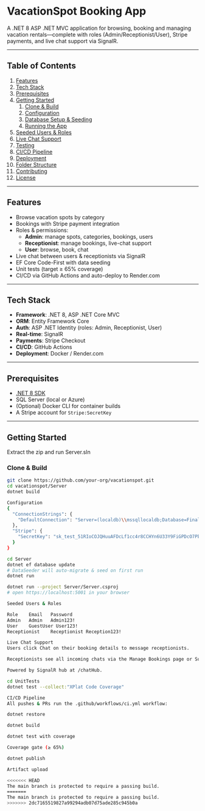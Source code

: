# VacationSpot Booking App

A .NET 8 ASP .NET MVC application for browsing, booking and managing vacation rentals—complete with roles (Admin/Receptionist/User), Stripe payments, and live chat support via SignalR.

---

## Table of Contents

1. [Features](#features)  
2. [Tech Stack](#tech-stack)  
3. [Prerequisites](#prerequisites)  
4. [Getting Started](#getting-started)  
   1. [Clone & Build](#clone--build)  
   2. [Configuration](#configuration)  
   3. [Database Setup & Seeding](#database-setup--seeding)  
   4. [Running the App](#running-the-app)  
5. [Seeded Users & Roles](#seeded-users--roles)  
6. [Live Chat Support](#live-chat-support)  
7. [Testing](#testing)  
8. [CI/CD Pipeline](#cicd-pipeline)  
9. [Deployment](#deployment)  
10. [Folder Structure](#folder-structure)  
11. [Contributing](#contributing)  
12. [License](#license)

---

## Features

- Browse vacation spots by category  
- Bookings with Stripe payment integration  
- Roles & permissions:  
  - **Admin**: manage spots, categories, bookings, users  
  - **Receptionist**: manage bookings, live-chat support  
  - **User**: browse, book, chat  
- Live chat between users & receptionists via SignalR  
- EF Core Code-First with data seeding  
- Unit tests (target ≥ 65% coverage)  
- CI/CD via GitHub Actions and auto-deploy to Render.com

---

## Tech Stack

- **Framework**: .NET 8, ASP .NET Core MVC  
- **ORM**: Entity Framework Core  
- **Auth**: ASP .NET Identity (roles: Admin, Receptionist, User)  
- **Real-time**: SignalR  
- **Payments**: Stripe Checkout  
- **CI/CD**: GitHub Actions  
- **Deployment**: Docker / Render.com  

---

## Prerequisites

- [.NET 8 SDK](https://dotnet.microsoft.com/download)  
- SQL Server (local or Azure)  
- (Optional) Docker CLI for container builds  
- A Stripe account for `Stripe:SecretKey`  

---

## Getting Started
Extract the zip and run Server.sln

### Clone & Build

```bash
git clone https://github.com/your-org/vacationspot.git
cd vacationspot/Server
dotnet build

Configuration
{
  "ConnectionStrings": {
    "DefaultConnection": "Server=(localdb)\\mssqllocaldb;Database=FinalProject;Trusted_Connection=True;MultipleActiveResultSets=true",
  },
  "Stripe": {
    "SecretKey": "sk_test_51RIoCOJQHuuAFDcLf1cc4r8CCHYn6U33Y9FiGPDcO7PbgQIxq3Pc5Ga53b2JzmkbteRK7D5his36lXRzdwrxWXLI00itXDKPKh"
  }
}

cd Server
dotnet ef database update
# DataSeeder will auto-migrate & seed on first run
dotnet run

dotnet run --project Server/Server.csproj
# open https://localhost:5001 in your browser

Seeded Users & Roles

Role	Email	Password
Admin	Admin	Admin123!
User	GuestUser User123!
Receptionist	Receptionist Reception123!

Live Chat Support
Users click Chat on their booking details to message receptionists.

Receptionists see all incoming chats via the Manage Bookings page or Support panel.

Powered by SignalR hub at /chatHub.

cd UnitTests
dotnet test --collect:"XPlat Code Coverage"

CI/CD Pipeline
All pushes & PRs run the .github/workflows/ci.yml workflow:

dotnet restore

dotnet build

dotnet test with coverage

Coverage gate (≥ 65%)

dotnet publish

Artifact upload

<<<<<<< HEAD
The main branch is protected to require a passing build.
=======
The main branch is protected to require a passing build.
>>>>>>> 2dc7165519827a99294adb07d75ade285c945b0a
